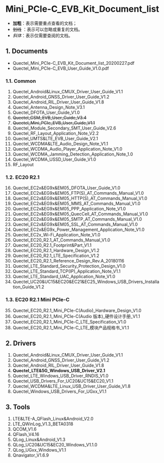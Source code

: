 # Mini_PCIe-C_EVB_Kit_Document_list
- **加粗**：表示需要重点查看的文档；
- ~~划线~~ ：表示可以忽略或重复的文档。
- *斜体*：表示仅需要查阅的文档。

## 1. Documents 
- Quectel_Mini_PCIe-C_EVB_Kit_Document_list_20200227.pdf
- Quectel_Mini_PCIe-C_EVB_User_Guide_V1.0.pdf

### 1.1. Common
1) Quectel_Android&Linux_CMUX_Driver_User_Guide_V1.1
2) Quectel_Android_GNSS_Driver_User_Guide_V1.2
3) Quectel_Android_RIL_Driver_User_Guide_V1.8
4) Quectel_Antenna_Design_Note_V3.1
5) Quectel_DFOTA_User_Guide_V1.0
6) ~~Quectel_GSM_EVB_User_Guide_V3.4~~
7) ~~Quectel_Mini_PCIe_EVB_User_Guide_V1.1~~ 
8) Quectel_Module_Secondary_SMT_User_Guide_V2.6
9) Quectel_RF_Layout_Application_Note_V2.2
10) Quectel_UMTS&LTE_EVB_User_Guide_V2.1
11) Quectel_WCDMA&LTE_Audio_Design_Note_V1.1
12) Quectel_WCDMA_Audio_Player_Application_Note_V1.0
13) Quectel_WCDMA_Jamming_Detection_Application_Note_1.0
14) Quectel_WCDMA_USSD_User_Guide_V1.0
15) RF_Layout

### 1.2. EC20 R2.1
16) Quectel_EC2x&EG9x&EM05_DFOTA_User_Guide_V1.0
17) Quectel_EC2x&EG9x&EM05_FTP(S)_AT_Commands_Manual_V1.0
18) Quectel_EC2x&EG9x&EM05_HTTP(S)_AT_Commands_Manual_V1.0
19) Quectel_EC2x&EG9x&EM05_MMS_AT_Commands_Manual_V1.0
20) Quectel_EC2x&EG9x&EM05_PPP_Application_Note_V1.0
21) Quectel_EC2x&EG9x&EM05_QuecCell_AT_Commands_Manual_V1.0
22) Quectel_EC2x&EG9x&EM05_SMTP_AT_Commands_Manual_V1.0
23) Quectel_EC2x&EG9x&EM05_SSL_AT_Commands_Manual_V1.0
24) Quectel_EC2x&EG9x_Power_Management_Application_Note_V1.0
25) Quectel_EC2x_Wi-Fi_Application_Note_V1.0
26) Quectel_EC20_R2.1_AT_Commands_Manual_V1.0
27) Quectel_EC20_R2.1_Footprint&Part_V1.1
28) Quectel_EC20_R2.1_Hardware_Design_V1.2
29) Quectel_EC20_R2.1_LTE_Specification_V1.2
30) Quectel_EC20_R2.1_Reference_Design_Rev.A_20180116
31) Quectel_LTE_Standard_Security_Protection_Design_V1.0
32) Quectel_LTE_Standard_TCP(IP)_Application_Note_V1.1
33) Quectel_LTE_Standard_UAC_Application_Note_V1.0
34) Quectel_UC20&UC15&EC20&EC21&EC25_Windows_USB_Drivers_Installation_Guide_V1.2

### 1.3. EC20 R2.1 Mini PCIe-C
35) Quectel_EC20_R2.1_Mini_PCIe-C(Audio)_Hardware_Design_V1.0
36) Quectel_EC20_R2.1_Mini_PCIe-C(Audio 版本)_硬件设计手册_V1.1
37) Quectel_EC20_R2.1_Mini_PCIe-C_LTE_Specification_V1.0
38) Quectel_EC20_R2.1_Mini_PCIe-C_LTE_模块产品规格书_V1.1

## 2. Drivers 
1) Quectel_Android&Linux_CMUX_Driver_User_Guide_V1.1
2) Quectel_Android_GNSS_Driver_User_Guide_V1.2
3) Quectel_Android_RIL_Driver_User_Guide_V1.8
4) **Quectel_LTE&5G_Windows_USB_Driver_V2.1**
5) Quectel_LTE_Windows_USB_Driver_RNDIS_V1.0
6) Quectel_USB_Drivers_For_UC20&UC15&EC20_V1.1
7) Quectel_WCDMA&LTE_Linux_USB_Driver_User_Guide_V1.8
8) Quectel_Windows_USB_Drivers_For_UGxx_V1.1

## 3. Tools 
1) LTE&LTE-A_QFlash_Linux&Android_V2.0
2) LTE_QWinLog_V1.3_BETA0318
3) QCOM_V1.6
4) QFlash_V4.16
5) QLog_Linux&Android_V1.3
6) QLog_UC20&UC15&EC20_Windows_V1.1.0
7) QLog_UGxx_Windows_V1.1
8) Qnavigator_V1.6.9